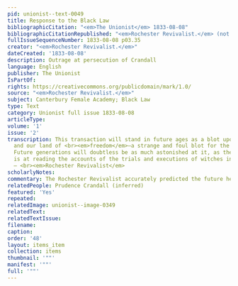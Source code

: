 ```yaml
---
pid: unionist--text-0049
title: Response to the Black Law
bibliographicCitation: "<em>The Unionist</em> 1833-08-08"
bibliographicCitationRepublished: "<em>Rochester Revivalist.</em> (not researched)"
fullIssueSequenceNumber: 1833-08-08 p03.35
creator: "<em>Rochester Revivalist.</em>"
dateCreated: '1833-08-08'
description: Outrage at persecution of Crandall
language: English
publisher: The Unionist
IsPartOf: 
rights: https://creativecommons.org/publicdomain/mark/1.0/
source: "<em>Rochester Revivalist.</em>"
subject: Canterbury Female Academy; Black Law
type: Text
category: Unionist full issue 1833-08-08
articleType: 
volume: '1'
issue: '2'
transcription: This transaction will stand in future ages as a blot upon that <br><em>free</em>state
  and our land of <br><em>freedom</em>—a strange and foul blot for the 19<sup>th</sup>century.
  Future generations will doubtless be as much astonished at it, as the <br>present
  is at reading the accounts of the trials and executions of witches in <br>New-England.”
  – <br><em>Rochester Revivalist</em>
scholarlyNotes: 
commentary: The Rochester Revivalist accurately predicted the future here.
relatedPeople: Prudence Crandall (inferred)
featured: 'Yes'
repeated: 
relatedImage: unionist--image-0349
relatedText: 
relatedTextIssue: 
filename: 
caption: 
order: '48'
layout: items_item
collection: items
thumbnail: '""'
manifest: '""'
full: '""'
---
```

